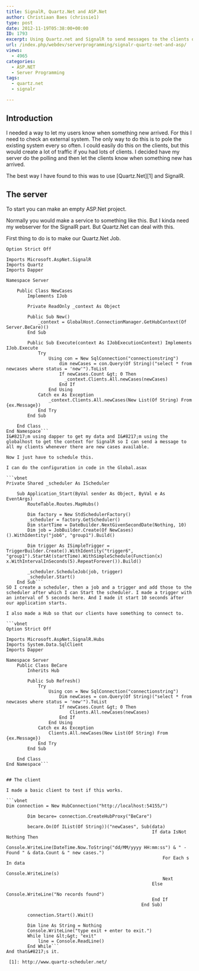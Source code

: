 ```yaml
---
title: SignalR, Quartz.Net and ASP.Net
author: Christiaan Baes (chrissie1)
type: post
date: 2012-11-19T05:38:00+00:00
ID: 1793
excerpt: Using Quartz.net and SignalR to send messages to the clients on timed intervals.
url: /index.php/webdev/serverprogramming/signalr-quartz-net-and-asp/
views:
  - 4965
categories:
  - ASP.NET
  - Server Programming
tags:
  - quartz.net
  - signalr

---
```

## Introduction

I needed a way to let my users know when something new arrived. For this I need to check an external system. The only way to do this is to pole the existing system every so often. I could easily do this on the clients, but this would create a lot of traffic if you had lots of clients. I decided have my server do the polling and then let the clients know when something new has arrived. 

The best way I have found to this was to use [Quartz.Net][1] and SignalR.

## The server

To start you can make an empty ASP.Net project.

Normally you would make a service to something like this. But I kinda need my webserver for the SignalR part. But Quartz.Net can deal with this. 

First thing to do is to make our Quartz.Net Job.

```vbnet
Option Strict Off

Imports Microsoft.AspNet.SignalR
Imports Quartz
Imports Dapper

Namespace Server

    Public Class NewCases
        Implements IJob
        
        Private ReadOnly _context As Object

        Public Sub New()
            _context = GlobalHost.ConnectionManager.GetHubContext(Of Server.BeCare)()
        End Sub

        Public Sub Execute(context As IJobExecutionContext) Implements IJob.Execute
            Try
                Using con = New SqlConnection("connectionstring")
                    dim newCases = con.Query(Of String)("select * from newcases where status = 'new'").ToList
                    If newCases.Count &gt; 0 Then
                      _context.Clients.All.newCases(newCases)
                    End If 
                End Using
            Catch ex As Exception
                _context.Clients.All.newCases(New List(Of String) From {ex.Message})
            End Try
        End Sub

    End Class
End Namespace```
I&#8217;m using dapper to get my data and I&#8217;m using the globalhost to get the context for SignalR so I can send a message to all my clients whenever there are new cases available.

Now I just have to schedule this.

I can do the configuration in code in the Global.asax

```vbnet
Private Shared _scheduler As IScheduler

    Sub Application_Start(ByVal sender As Object, ByVal e As EventArgs)
        RouteTable.Routes.MapHubs()

        Dim factory = New StdSchedulerFactory()
        _scheduler = factory.GetScheduler()
        Dim startTime = DateBuilder.NextGivenSecondDate(Nothing, 10)
        Dim job = JobBuilder.Create(Of NewCases)().WithIdentity("job6", "group1").Build()

        Dim trigger As ISimpleTrigger = TriggerBuilder.Create().WithIdentity("trigger6", "group1").StartAt(startTime).WithSimpleSchedule(Function(x) x.WithIntervalInSeconds(5).RepeatForever()).Build()

        _scheduler.ScheduleJob(job, trigger)
        _scheduler.Start()
    End Sub```
SO I create a scheduler, then a job and a trigger and add those to the scheduler after which I can Start the scheduler. I made a trigger with an interval of 5 seconds here. And I made it start 10 seconds after our application starts.

I also made a Hub so that our clients have something to connect to.

```vbnet
Option Strict Off

Imports Microsoft.AspNet.SignalR.Hubs
Imports System.Data.SqlClient
Imports Dapper

Namespace Server
    Public Class BeCare
        Inherits Hub

        Public Sub Refresh()
            Try
                Using con = New SqlConnection("connectionstring")
                    Dim newCases = con.Query(Of String)("select * from newcases where status = 'new'").ToList
                    If newCases.Count &gt; 0 Then
                        Clients.All.newCases(newCases)
                    End If
                End Using
            Catch ex As Exception
                Clients.All.newCases(New List(Of String) From {ex.Message})
            End Try
        End Sub
        
    End Class
End Namespace```


## The client

I made a basic client to test if this works.

```vbnet
Dim connection = New HubConnection("http://localhost:54155/")

        Dim becare= connection.CreateHubProxy("BeCare")

        becare.On(Of IList(Of String))("newCases", Sub(data)
                                                       If data IsNot Nothing Then
                                                           Console.WriteLine(DateTime.Now.ToString("dd/MM/yyyy HH:mm:ss") & " - Found " & data.Count & " new cases.")
                                                           For Each s In data
                                                               Console.WriteLine(s)
                                                           Next
                                                       Else
                                                           Console.WriteLine("No records found")
                                                       End If
                                                   End Sub)

        connection.Start().Wait()

        Dim line As String = Nothing
        Console.WriteLine("type exit + enter to exit.")
        While line &lt;&gt; "exit"
            line = Console.ReadLine()
        End While```
And that&#8217;s it.

 [1]: http://www.quartz-scheduler.net/